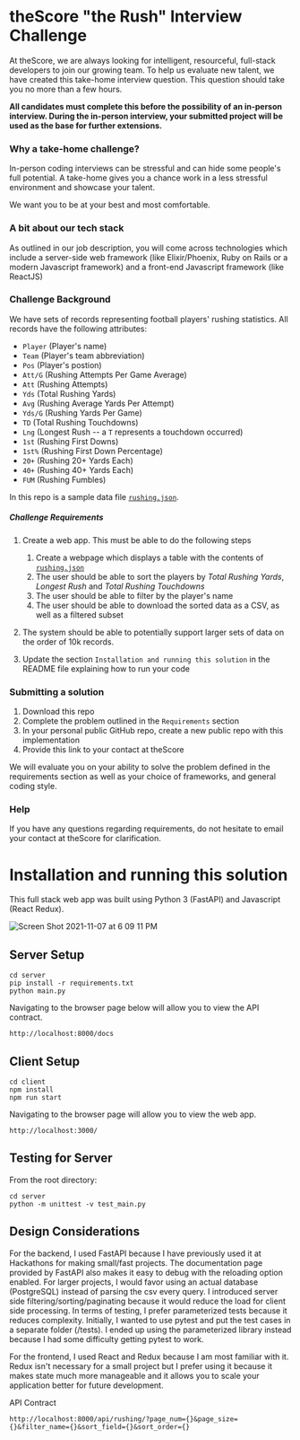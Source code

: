 # theScore "the Rush" Interview Challenge
At theScore, we are always looking for intelligent, resourceful, full-stack developers to join our growing team. To help us evaluate new talent, we have created this take-home interview question. This question should take you no more than a few hours.

**All candidates must complete this before the possibility of an in-person interview. During the in-person interview, your submitted project will be used as the base for further extensions.**

### Why a take-home challenge?
In-person coding interviews can be stressful and can hide some people's full potential. A take-home gives you a chance work in a less stressful environment and showcase your talent.

We want you to be at your best and most comfortable.

### A bit about our tech stack
As outlined in our job description, you will come across technologies which include a server-side web framework (like Elixir/Phoenix, Ruby on Rails or a modern Javascript framework) and a front-end Javascript framework (like ReactJS)

### Challenge Background
We have sets of records representing football players' rushing statistics. All records have the following attributes:
* `Player` (Player's name)
* `Team` (Player's team abbreviation)
* `Pos` (Player's postion)
* `Att/G` (Rushing Attempts Per Game Average)
* `Att` (Rushing Attempts)
* `Yds` (Total Rushing Yards)
* `Avg` (Rushing Average Yards Per Attempt)
* `Yds/G` (Rushing Yards Per Game)
* `TD` (Total Rushing Touchdowns)
* `Lng` (Longest Rush -- a `T` represents a touchdown occurred)
* `1st` (Rushing First Downs)
* `1st%` (Rushing First Down Percentage)
* `20+` (Rushing 20+ Yards Each)
* `40+` (Rushing 40+ Yards Each)
* `FUM` (Rushing Fumbles)

In this repo is a sample data file [`rushing.json`](/rushing.json).

##### Challenge Requirements
1. Create a web app. This must be able to do the following steps
    1. Create a webpage which displays a table with the contents of [`rushing.json`](/rushing.json)
    2. The user should be able to sort the players by _Total Rushing Yards_, _Longest Rush_ and _Total Rushing Touchdowns_
    3. The user should be able to filter by the player's name
    4. The user should be able to download the sorted data as a CSV, as well as a filtered subset
    
2. The system should be able to potentially support larger sets of data on the order of 10k records.

3. Update the section `Installation and running this solution` in the README file explaining how to run your code

### Submitting a solution
1. Download this repo
2. Complete the problem outlined in the `Requirements` section
3. In your personal public GitHub repo, create a new public repo with this implementation
4. Provide this link to your contact at theScore

We will evaluate you on your ability to solve the problem defined in the requirements section as well as your choice of frameworks, and general coding style.

### Help
If you have any questions regarding requirements, do not hesitate to email your contact at theScore for clarification.

# Installation and running this solution

This full stack web app was built using Python 3 (FastAPI) and Javascript (React Redux).

![Screen Shot 2021-11-07 at 6 09 11 PM](https://user-images.githubusercontent.com/26910018/140673557-16ad2ff1-2823-4613-b412-8be5736fb8e8.png)

## Server Setup

```
cd server
pip install -r requirements.txt
python main.py
```

Navigating to the browser page below will allow you to view the API contract.
```
http://localhost:8000/docs
```

## Client Setup

```
cd client
npm install
npm run start
```

Navigating to the browser page will allow you to view the web app.
```
http://localhost:3000/
```

## Testing for Server

From the root directory:
```
cd server
python -m unittest -v test_main.py
```

## Design Considerations

For the backend, I used FastAPI because I have previously used it at Hackathons for making small/fast projects. The documentation page provided by FastAPI also makes it easy to debug with the reloading option enabled. For larger projects, I would favor using an actual database (PostgreSQL) instead of parsing the csv every query. I introduced server side filtering/sorting/paginating because it would reduce the load for client side processing. In terms of testing, I prefer parameterized tests because it reduces complexity. Initially, I wanted to use pytest and put the test cases in a separate folder (/tests). I ended up using the parameterized library instead because I had some difficulty getting pytest to work.

For the frontend, I used React and Redux because I am most familiar with it. Redux isn't necessary for a small project but I prefer using it because it makes state much more manageable and it allows you to scale your application better for future development.

API Contract
```
http://localhost:8000/api/rushing/?page_num={}&page_size={}&filter_name={}&sort_field={}&sort_order={}
```


